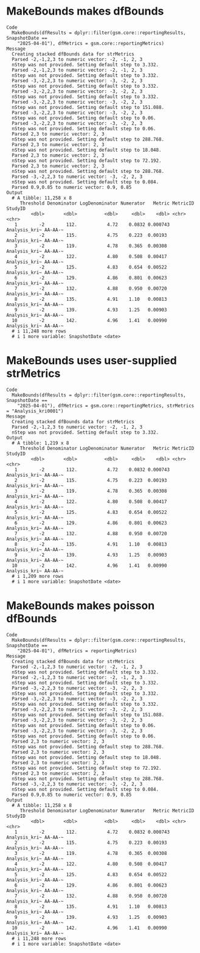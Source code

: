 # MakeBounds makes dfBounds

    Code
      MakeBounds(dfResults = dplyr::filter(gsm.core::reportingResults, SnapshotDate ==
        "2025-04-01"), dfMetrics = gsm.core::reportingMetrics)
    Message
      Creating stacked dfBounds data for strMetrics
      Parsed -2,-1,2,3 to numeric vector: -2, -1, 2, 3
      nStep was not provided. Setting default step to 3.332.
      Parsed -2,-1,2,3 to numeric vector: -2, -1, 2, 3
      nStep was not provided. Setting default step to 3.332.
      Parsed -3,-2,2,3 to numeric vector: -3, -2, 2, 3
      nStep was not provided. Setting default step to 3.332.
      Parsed -3,-2,2,3 to numeric vector: -3, -2, 2, 3
      nStep was not provided. Setting default step to 3.332.
      Parsed -3,-2,2,3 to numeric vector: -3, -2, 2, 3
      nStep was not provided. Setting default step to 151.088.
      Parsed -3,-2,2,3 to numeric vector: -3, -2, 2, 3
      nStep was not provided. Setting default step to 0.06.
      Parsed -3,-2,2,3 to numeric vector: -3, -2, 2, 3
      nStep was not provided. Setting default step to 0.06.
      Parsed 2,3 to numeric vector: 2, 3
      nStep was not provided. Setting default step to 288.768.
      Parsed 2,3 to numeric vector: 2, 3
      nStep was not provided. Setting default step to 18.048.
      Parsed 2,3 to numeric vector: 2, 3
      nStep was not provided. Setting default step to 72.192.
      Parsed 2,3 to numeric vector: 2, 3
      nStep was not provided. Setting default step to 288.768.
      Parsed -3,-2,2,3 to numeric vector: -3, -2, 2, 3
      nStep was not provided. Setting default step to 0.084.
      Parsed 0.9,0.85 to numeric vector: 0.9, 0.85
    Output
      # A tibble: 11,258 x 8
         Threshold Denominator LogDenominator Numerator   Metric MetricID      StudyID
             <dbl>       <dbl>          <dbl>     <dbl>    <dbl> <chr>         <chr>  
       1        -2        112.           4.72    0.0832 0.000743 Analysis_kri~ AA-AA-~
       2        -2        115.           4.75    0.223  0.00193  Analysis_kri~ AA-AA-~
       3        -2        119.           4.78    0.365  0.00308  Analysis_kri~ AA-AA-~
       4        -2        122.           4.80    0.508  0.00417  Analysis_kri~ AA-AA-~
       5        -2        125.           4.83    0.654  0.00522  Analysis_kri~ AA-AA-~
       6        -2        129.           4.86    0.801  0.00623  Analysis_kri~ AA-AA-~
       7        -2        132.           4.88    0.950  0.00720  Analysis_kri~ AA-AA-~
       8        -2        135.           4.91    1.10   0.00813  Analysis_kri~ AA-AA-~
       9        -2        139.           4.93    1.25   0.00903  Analysis_kri~ AA-AA-~
      10        -2        142.           4.96    1.41   0.00990  Analysis_kri~ AA-AA-~
      # i 11,248 more rows
      # i 1 more variable: SnapshotDate <date>

# MakeBounds uses user-supplied strMetrics

    Code
      MakeBounds(dfResults = dplyr::filter(gsm.core::reportingResults, SnapshotDate ==
        "2025-04-01"), dfMetrics = gsm.core::reportingMetrics, strMetrics = "Analysis_kri0001")
    Message
      Creating stacked dfBounds data for strMetrics
      Parsed -2,-1,2,3 to numeric vector: -2, -1, 2, 3
      nStep was not provided. Setting default step to 3.332.
    Output
      # A tibble: 1,219 x 8
         Threshold Denominator LogDenominator Numerator   Metric MetricID      StudyID
             <dbl>       <dbl>          <dbl>     <dbl>    <dbl> <chr>         <chr>  
       1        -2        112.           4.72    0.0832 0.000743 Analysis_kri~ AA-AA-~
       2        -2        115.           4.75    0.223  0.00193  Analysis_kri~ AA-AA-~
       3        -2        119.           4.78    0.365  0.00308  Analysis_kri~ AA-AA-~
       4        -2        122.           4.80    0.508  0.00417  Analysis_kri~ AA-AA-~
       5        -2        125.           4.83    0.654  0.00522  Analysis_kri~ AA-AA-~
       6        -2        129.           4.86    0.801  0.00623  Analysis_kri~ AA-AA-~
       7        -2        132.           4.88    0.950  0.00720  Analysis_kri~ AA-AA-~
       8        -2        135.           4.91    1.10   0.00813  Analysis_kri~ AA-AA-~
       9        -2        139.           4.93    1.25   0.00903  Analysis_kri~ AA-AA-~
      10        -2        142.           4.96    1.41   0.00990  Analysis_kri~ AA-AA-~
      # i 1,209 more rows
      # i 1 more variable: SnapshotDate <date>

# MakeBounds makes poisson dfBounds

    Code
      MakeBounds(dfResults = dplyr::filter(gsm.core::reportingResults, SnapshotDate ==
        "2025-04-01"), dfMetrics = reportingMetrics)
    Message
      Creating stacked dfBounds data for strMetrics
      Parsed -2,-1,2,3 to numeric vector: -2, -1, 2, 3
      nStep was not provided. Setting default step to 3.332.
      Parsed -2,-1,2,3 to numeric vector: -2, -1, 2, 3
      nStep was not provided. Setting default step to 3.332.
      Parsed -3,-2,2,3 to numeric vector: -3, -2, 2, 3
      nStep was not provided. Setting default step to 3.332.
      Parsed -3,-2,2,3 to numeric vector: -3, -2, 2, 3
      nStep was not provided. Setting default step to 3.332.
      Parsed -3,-2,2,3 to numeric vector: -3, -2, 2, 3
      nStep was not provided. Setting default step to 151.088.
      Parsed -3,-2,2,3 to numeric vector: -3, -2, 2, 3
      nStep was not provided. Setting default step to 0.06.
      Parsed -3,-2,2,3 to numeric vector: -3, -2, 2, 3
      nStep was not provided. Setting default step to 0.06.
      Parsed 2,3 to numeric vector: 2, 3
      nStep was not provided. Setting default step to 288.768.
      Parsed 2,3 to numeric vector: 2, 3
      nStep was not provided. Setting default step to 18.048.
      Parsed 2,3 to numeric vector: 2, 3
      nStep was not provided. Setting default step to 72.192.
      Parsed 2,3 to numeric vector: 2, 3
      nStep was not provided. Setting default step to 288.768.
      Parsed -3,-2,2,3 to numeric vector: -3, -2, 2, 3
      nStep was not provided. Setting default step to 0.084.
      Parsed 0.9,0.85 to numeric vector: 0.9, 0.85
    Output
      # A tibble: 11,258 x 8
         Threshold Denominator LogDenominator Numerator   Metric MetricID      StudyID
             <dbl>       <dbl>          <dbl>     <dbl>    <dbl> <chr>         <chr>  
       1        -2        112.           4.72    0.0832 0.000743 Analysis_kri~ AA-AA-~
       2        -2        115.           4.75    0.223  0.00193  Analysis_kri~ AA-AA-~
       3        -2        119.           4.78    0.365  0.00308  Analysis_kri~ AA-AA-~
       4        -2        122.           4.80    0.508  0.00417  Analysis_kri~ AA-AA-~
       5        -2        125.           4.83    0.654  0.00522  Analysis_kri~ AA-AA-~
       6        -2        129.           4.86    0.801  0.00623  Analysis_kri~ AA-AA-~
       7        -2        132.           4.88    0.950  0.00720  Analysis_kri~ AA-AA-~
       8        -2        135.           4.91    1.10   0.00813  Analysis_kri~ AA-AA-~
       9        -2        139.           4.93    1.25   0.00903  Analysis_kri~ AA-AA-~
      10        -2        142.           4.96    1.41   0.00990  Analysis_kri~ AA-AA-~
      # i 11,248 more rows
      # i 1 more variable: SnapshotDate <date>

